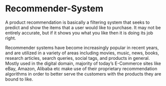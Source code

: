 # Recommender-System

A product recommendation is basically a filtering system that seeks to predict and
show the items that a user would like to purchase. It may not be entirely accurate, but if it shows you what you like then it is doing its job right.

 
Recommender systems have become increasingly popular in recent years, and are utilized in a variety of areas including movies, music, news, books, research articles, search queries, social tags, and products in general. Mostly used in the digital domain, majority of today’s E-Commerce sites like eBay, Amazon, Alibaba etc make use of their proprietary recommendation algorithms in order to better serve the customers with the products they are bound to like. 


